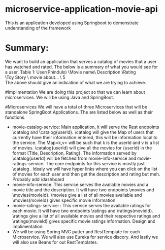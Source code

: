 # microservice-application-movie-api
This is an application developed using Springboot to demonstrate understanding of the framework

# Summary:
We want to build an application that serves a catalog of movies that a user has watched and rated. The below is a summary of what you would see for a user.
Table 1: User(Phindulo)
\Movie name\ Description \Rating\
\Toy Story \ movie about... \ 5\
The above should give an indication of what we are trying to achieve.

#Implimentation
We are doing this project so that we can learn about microservices. We will be using Java and SpringBoot.

#Microservices
We will have a total of three Microservices that will be standalone SpringBoot Applications. The are listed below as well as their functions.
*	movie-catalog-service: Main application, it will serve the Rest endpoints \catalog and \catalog\{userId}. \catalog will give the Map of users that currently have their information entered, this will be information local to the service. The Map<k,v> will be such that k is the userId and v is a list of movies. \catalog\{userId} will give all the movies for {userId} in the format {Title, Description, Rating}. The information served by \catalog\{userId} will be fetched from movie-info-service and movie-ratings-service. The core endpoints for this service is mostly just \catalog . Idealy we will have hyper links where you can click on the list of movies for each user and then get the description and rating but meh. Probably add \dashboard
*	movie-info-service: This service serves the available movies and a movie title and the description. It will have two endpoints \movies and \movies\{movieId}. \movies give a list of all movies available and \movies\{movieId} gives specific movie information.
*	movie-ratings-service: : This service serves the available ratings for each movie. It will have two endpoints \ratings and \ratings\{movieId}. \ratings give a list of all available movies and their respective ratings and \ratings\{movieId} gives specific movie ratings information.
Design and Implimentation
*	We will be using Spring MVC patter and RestTemplate for each Microservice. We will also use Eureka for service discory. And lastly we will also use Beans for out RestTemplates.
